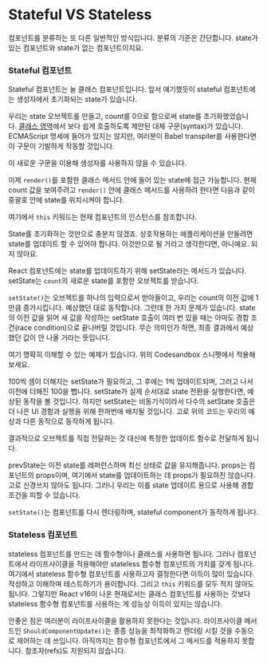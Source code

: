 # Stateful VS Stateless

컴포넌트를 분류하는 또 다른 일반적인 방식입니다. 분류의 기준은 간단합니다. state가 있는 컴포넌트와 state가 없는 컴포넌트이지요.

### **Stateful 컴포넌트**

Stateful 컴포넌트는 늘 클래스 컴포넌트입니다. 앞서 얘기했듯이 stateful 컴포넌트에는 생성자에서 초기화되는 state가 있습니다.

우리는 state 오브젝트를 만들고, count를 0으로 함으로써 state를 초기화했었습니다. [클래스 영역](https://github.com/tc39/proposal-class-fields)에서 보다 쉽게 호출하도록 제안된 대체 구문(syntax)가 있습니다. ECMAScript 명세에 들어가 있지는 않지만, 여러분이 Babel transpiler를 사용한다면 이 구문이 기발하게 작동할 것입니다.

이 새로운 구문을 이용해 생성자를 사용하지 않을 수 있습니다.

이제 `render()`를 포함한 클래스 메서드 안에 들어 있는 state에 접근 가능합니다. 현재 count 값을 보여주려고 `render()` 안에 클래스 메서드를 사용하려 한다면 다음과 같이 중괄호 안에 state를 위치시켜야 합니다.

여기에서 `this` 키워드는 현재 컴포넌트의 인스턴스를 참조합니다.

State를 초기화하는 것만으로 충분치 않겠죠. 상호작용하는 애플리케이션을 만들려면 state를 업데이트 할 수 있어야 합니다. 이것만으로 될 거라고 생각한다면, 아니예요. 되지 않아요.

React 컴포넌트에는 state를 업데이트하기 위해 setState라는 메서드가 있습니다. setState는 `count`의 새로운 state를 포함한 오브젝트를 받습니다.

`setState()`는 오브젝트를 하나의 입력으로서 받아들이고, 우리는 count의 이전 값에 1만큼 증가시킵니다. 예상했던 대로 동작합니다. 그런데 한 가지 문제가 있습니다. state의 이전 값을 읽어 새 값을 작성하는 setState 호출이 여러 번 있을 때는 아마도 경합 조건(race condition)으로 끝나버릴 것입니다. 무슨 의미인가 하면, 최종 결과에서 예상했던 값이 안 나올 거라는 뜻입니다.

여기 명확히 이해할 수 있는 예제가 있습니다. 위의 Codesandbox 스니펫에서 적용해 보세요.

100씩 셈이 더해지는 setState가 필요하고, 그 후에는 1씩 업데이트되며, 그러고 나서 이전에 더해진 100을 뺍니다. setState가 실제 순서대로 state 전환을 실행한다면, 예상된 동작을 볼 것입니다. 하지만 setState는 비동기식이라서 다수의 setState 호출은 더 나은 UI 경험과 실행을 위해 한꺼번에 배치될 것입니다. 고로 위의 코드는 우리의 예상과 다른 동작으로 동작하게 됩니다.

결과적으로 오브젝트를 직접 전달하는 것 대신에 특정한 업데이트 함수로 전달하게 됩니다.

prevState는 이전 state를 레퍼런스하며 최신 상태로 값을 유지해줍니다. props는 컴포넌트의 props이며, 여기에서 state를 업데이트하는 데 props가 필요하진 않습니다. 고로 신경쓰지 않아도 됩니다. 그러니 우리는 이를 state 업데이트 용으로 사용해 경합 조건을 피할 수 있습니다.

`setState()`는 컴포넌트를 다시 렌더링하며, stateful component가 동작하게 됩니다.

### **Stateless 컴포넌트**

stateless 컴포넌트를 만드는 데 함수형이나 클래스를 사용하면 됩니다. 그러나 컴포넌트에서 라이프사이클을 적용해야만 stateless 함수형 컴포넌트의 가치를 갖게 됩니다. 여기에서 stateless 함수형 컴포넌트를 사용하고자 결정한다면 이득이 많이 있습니다. 작성하고 이해하며 테스트하기가 용이합니다. 그리고 `this` 키워드를 모두 적지 않아도 됩니다. 그렇지만 React v16이 나온 현재로서는 클래스 컴포넌트를 사용하는 것보다 stateless 함수형 컴포넌트를 사용하는 게 성능상 이득이 있지는 않습니다.

안좋은 점은 여러분이 라이프사이클을 활용하지 못한다는 것입니다. 라이프사이클 메서드인 `ShouldComponentUpdate()`는 종종 성능을 최적화하고 렌더링 시킬 것을 수동으로 제어하는 데 쓰입니다. 아직까지는 함수형 컴포넌트에서 그 메서드를 적용하지 못합니다. 참조자(refs)도 지원되지 않습니다.